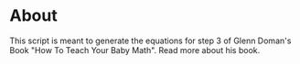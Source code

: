 # About

This script is meant to generate the equations for step 3 of Glenn Doman's Book "How To Teach Your Baby Math".
Read more about his book.

